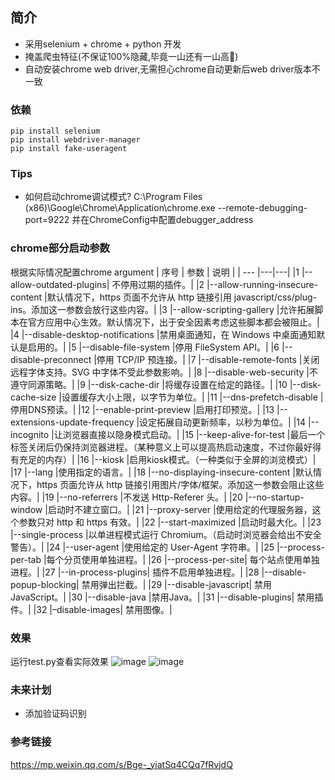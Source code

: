 ## 简介
- 采用selenium + chrome + python 开发
- 掩盖爬虫特征(不保证100%隐藏,毕竟一山还有一山高🤣)
- 自动安装chrome web driver,无需担心chrome自动更新后web driver版本不一致

### 依赖
```
pip install selenium
pip install webdriver-manager
pip install fake-useragent
```

### Tips
+ 如何启动chrome调试模式?
C:\Program Files (x86)\Google\Chrome\Application\chrome.exe --remote-debugging-port=9222
并在ChromeConfig中配置debugger_address


### chrome部分启动参数
根据实际情况配置chrome argument
| 序号 | 参数 | 说明 |
| --- |---|---|
|1	|--allow-outdated-plugins|	不停用过期的插件。|
|2	|--allow-running-insecure-content	|默认情况下，https 页面不允许从 http 链接引用 javascript/css/plug-ins。添加这一参数会放行这些内容。|
|3	|--allow-scripting-gallery	|允许拓展脚本在官方应用中心生效。默认情况下，出于安全因素考虑这些脚本都会被阻止。|
|4	|--disable-desktop-notifications	|禁用桌面通知，在 Windows 中桌面通知默认是启用的。|
|5	|--disable-file-system	|停用 FileSystem API。|
|6	|--disable-preconnect	|停用 TCP/IP 预连接。|
|7	|--disable-remote-fonts	|关闭远程字体支持。SVG 中字体不受此参数影响。|
|8	|--disable-web-security	|不遵守同源策略。|
|9	|--disk-cache-dir	|将缓存设置在给定的路径。|
|10	|--disk-cache-size	|设置缓存大小上限，以字节为单位。|
|11	|--dns-prefetch-disable	|停用DNS预读。|
|12	|--enable-print-preview	|启用打印预览。|
|13	|--extensions-update-frequency	|设定拓展自动更新频率，以秒为单位。|
|14	|--incognito	|让浏览器直接以隐身模式启动。|
|15	|--keep-alive-for-test	|最后一个标签关闭后仍保持浏览器进程。（某种意义上可以提高热启动速度，不过你最好得有充足的内存）|
|16	|--kiosk	|启用kiosk模式。（一种类似于全屏的浏览模式）|
|17	|--lang	|使用指定的语言。|
|18	|--no-displaying-insecure-content	|默认情况下，https 页面允许从 http 链接引用图片/字体/框架。添加这一参数会阻止这些内容。|
|19	|--no-referrers	|不发送 Http-Referer 头。|
|20	|--no-startup-window	|启动时不建立窗口。|
|21	|--proxy-server	|使用给定的代理服务器，这个参数只对 http 和 https 有效。|
|22	|--start-maximized	|启动时最大化。|
|23	|--single-process	|以单进程模式运行 Chromium。（启动时浏览器会给出不安全警告）。|
|24	|--user-agent	|使用给定的 User-Agent 字符串。|
|25	|--process-per-tab	|每个分页使用单独进程。|
|26	|--process-per-site|	每个站点使用单独进程。|
|27	|--in-process-plugins|	插件不启用单独进程。|
|28	|--disable-popup-blocking|	禁用弹出拦截。|
|29	|--disable-javascript|	禁用JavaScript。|
|30	|--disable-java	|禁用Java。|
|31	|--disable-plugins|	禁用插件。|
|32	|–disable-images|	禁用图像。|

### 效果
运行test.py查看实际效果
![image](https://github.com/HuUncle/auto-download-spider/blob/master/intoli.png)
![image](https://github.com/HuUncle/auto-download-spider/blob/master/sannysoft.png)

### 未来计划
+ 添加验证码识别

### 参考链接
https://mp.weixin.qq.com/s/Bge-_yiatSq4CQq7fRvjdQ
